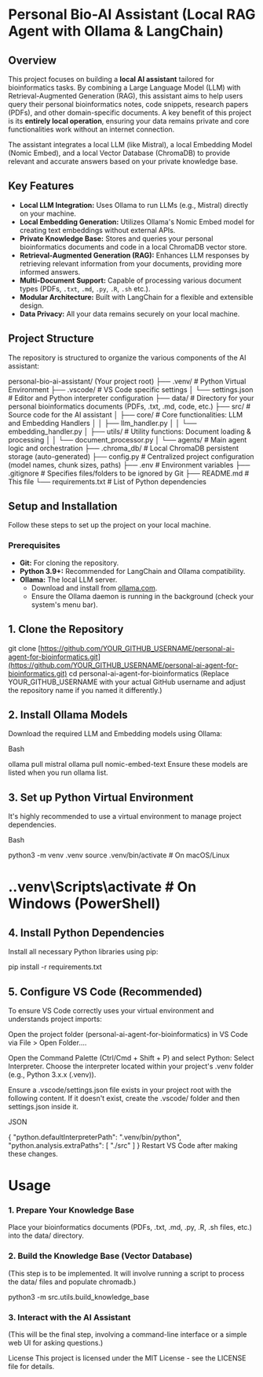 # Personal Bio-AI Assistant (Local RAG Agent with Ollama & LangChain)

## Overview

This project focuses on building a **local AI assistant** tailored for bioinformatics tasks. By combining a Large Language Model (LLM) with Retrieval-Augmented Generation (RAG), this assistant aims to help users query their personal bioinformatics notes, code snippets, research papers (PDFs), and other domain-specific documents. A key benefit of this project is its **entirely local operation**, ensuring your data remains private and core functionalities work without an internet connection.

The assistant integrates a local LLM (like Mistral), a local Embedding Model (Nomic Embed), and a local Vector Database (ChromaDB) to provide relevant and accurate answers based on your private knowledge base.

## Key Features

* **Local LLM Integration:** Uses Ollama to run LLMs (e.g., Mistral) directly on your machine.
* **Local Embedding Generation:** Utilizes Ollama's Nomic Embed model for creating text embeddings without external APIs.
* **Private Knowledge Base:** Stores and queries your personal bioinformatics documents and code in a local ChromaDB vector store.
* **Retrieval-Augmented Generation (RAG):** Enhances LLM responses by retrieving relevant information from your documents, providing more informed answers.
* **Multi-Document Support:** Capable of processing various document types (PDFs, `.txt`, `.md`, `.py`, `.R`, `.sh` etc.).
* **Modular Architecture:** Built with LangChain for a flexible and extensible design.
* **Data Privacy:** All your data remains securely on your local machine.

## Project Structure

The repository is structured to organize the various components of the AI assistant:

personal-bio-ai-assistant/  (Your project root)
├── .venv/                   # Python Virtual Environment
├── .vscode/                 # VS Code specific settings
│   └── settings.json        # Editor and Python interpreter configuration
├── data/                    # Directory for your personal bioinformatics documents (PDFs, .txt, .md, code, etc.)
├── src/                     # Source code for the AI assistant
│   ├── core/                # Core functionalities: LLM and Embedding Handlers
│   │   ├── llm_handler.py
│   │   └── embedding_handler.py
│   ├── utils/               # Utility functions: Document loading & processing
│   │   └── document_processor.py
│   └── agents/              # Main agent logic and orchestration
├── .chroma_db/              # Local ChromaDB persistent storage (auto-generated)
├── config.py                # Centralized project configuration (model names, chunk sizes, paths)
├── .env                     # Environment variables
├── .gitignore               # Specifies files/folders to be ignored by Git
├── README.md                # This file
└── requirements.txt         # List of Python dependencies


## Setup and Installation

Follow these steps to set up the project on your local machine.

### Prerequisites

* **Git:** For cloning the repository.
* **Python 3.9+:** Recommended for LangChain and Ollama compatibility.
* **Ollama:** The local LLM server.
    * Download and install from [ollama.com](https://ollama.com/).
    * Ensure the Ollama daemon is running in the background (check your system's menu bar).

## 1. Clone the Repository

git clone [https://github.com/YOUR_GITHUB_USERNAME/personal-ai-agent-for-bioinformatics.git](https://github.com/YOUR_GITHUB_USERNAME/personal-ai-agent-for-bioinformatics.git)
cd personal-ai-agent-for-bioinformatics
(Replace YOUR_GITHUB_USERNAME with your actual GitHub username and adjust the repository name if you named it differently.)

## 2. Install Ollama Models
Download the required LLM and Embedding models using Ollama:

Bash

ollama pull mistral
ollama pull nomic-embed-text
Ensure these models are listed when you run ollama list.

## 3. Set up Python Virtual Environment
It's highly recommended to use a virtual environment to manage project dependencies.

Bash

python3 -m venv .venv
source .venv/bin/activate  # On macOS/Linux
# .\.venv\Scripts\activate   # On Windows (PowerShell)
## 4. Install Python Dependencies
Install all necessary Python libraries using pip:

pip install -r requirements.txt

## 5. Configure VS Code (Recommended)
To ensure VS Code correctly uses your virtual environment and understands project imports:

Open the project folder (personal-ai-agent-for-bioinformatics) in VS Code via File > Open Folder....

Open the Command Palette (Ctrl/Cmd + Shift + P) and select Python: Select Interpreter. Choose the interpreter located within your project's .venv folder (e.g., Python 3.x.x (.venv)).

Ensure a .vscode/settings.json file exists in your project root with the following content. If it doesn't exist, create the .vscode/ folder and then settings.json inside it.

JSON

{
    "python.defaultInterpreterPath": ".venv/bin/python",
    "python.analysis.extraPaths": [
        "./src"
    ]
}
Restart VS Code after making these changes.

# Usage
### 1. Prepare Your Knowledge Base
Place your bioinformatics documents (PDFs, .txt, .md, .py, .R, .sh files, etc.) into the data/ directory.

### 2. Build the Knowledge Base (Vector Database)
(This step is to be implemented. It will involve running a script to process the data/ files and populate chromadb.)

python3 -m src.utils.build_knowledge_base

### 3. Interact with the AI Assistant
(This will be the final step, involving a command-line interface or a simple web UI for asking questions.)


License
This project is licensed under the MIT License - see the LICENSE file for details.